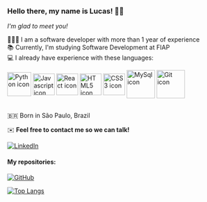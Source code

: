 ### Hello there, my name is Lucas! 👋🏼

*I'm glad to meet you!*

🧑🏼‍💻 I am a software developer with more than 1 year of experience  
📚 Currently, I'm studying Software Development at FIAP  
💻 I already have experience with these languages:  
<div display="inline-block">
  <img align="center" height="55" width="55" src="https://cdn.jsdelivr.net/gh/devicons/devicon/icons/python/python-original-wordmark.svg" alt="Python icon" />
  <img align="center" height="50" width="50" src="https://cdn.jsdelivr.net/gh/devicons/devicon/icons/javascript/javascript-original.svg" alt="Javascript icon" />
  <img align="center" height="50" width="50" src="https://cdn.jsdelivr.net/gh/devicons/devicon/icons/react/react-original-wordmark.svg" alt="React icon" />
  <img align="center" height="50" width="50" src="https://cdn.jsdelivr.net/gh/devicons/devicon/icons/html5/html5-original.svg" alt="HTML5 icon" />
  <img align="center" height="50" width="50" src="https://cdn.jsdelivr.net/gh/devicons/devicon/icons/css3/css3-original.svg" alt="CSS3 icon" />
  <img align="center" height="65" width="65" src="https://cdn.jsdelivr.net/gh/devicons/devicon/icons/mysql/mysql-original-wordmark.svg" alt="MySql icon" />
  <img align="center" height="65" width="65" src="https://cdn.jsdelivr.net/gh/devicons/devicon/icons/git/git-plain-wordmark.svg" alt="Git icon" />
</div><br>

🇧🇷 Born in São Paulo, Brazil

✉️ **Feel free to contact me so we can talk!**

[![LinkedIn](https://img.shields.io/badge/linkedin-%230077B5.svg?style=for-the-badge&logo=linkedin&logoColor=white)](https://www.linkedin.com/in/lucastressoldi/)

#### My repositories:  
[![GitHub](https://img.shields.io/badge/github-%23121011.svg?style=for-the-badge&logo=github&logoColor=white)](https://github.com/LucasDominguesTressoldi?tab=repositories)

[![Top Langs](https://github-readme-stats.vercel.app/api/top-langs/?username=LucasDominguesTressoldi)](https://github.com/LucasDominguesTressoldi/github-readme-stats)
